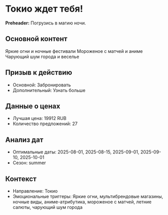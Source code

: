 # Токио ждет тебя!

**Preheader:** Погрузись в магию ночи.

## Основной контент

Яркие огни и ночные фестивали
Мороженое с матчей и аниме
Чарующий шум города и веселье

## Призыв к действию

- Основной: Забронировать
- Дополнительный: Узнать больше

## Данные о ценах

- Лучшая цена: 19912 RUB
- Количество предложений: 27

## Анализ дат

- Оптимальные даты: 2025-08-01, 2025-08-15, 2025-09-01, 2025-09-10, 2025-10-01
- Сезон: summer

## Контекст

- Направление: Токио
- Эмоциональные триггеры: Яркие огни, мультибрендовые магазины, ночные виды, аниме-атрибутика, мороженое с матчей, летние салюты, чарующий шум города
